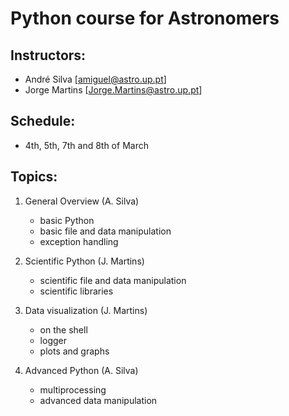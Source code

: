 # Python course for Astronomers

## Instructors:

- André Silva [amiguel@astro.up.pt]
- Jorge Martins [Jorge.Martins@astro.up.pt]

## Schedule:

- 4th, 5th, 7th and 8th of March

## Topics:
1. General Overview	(A. Silva)
	- basic Python
	- basic file and data manipulation
	- exception handling

2. Scientific Python  (J. Martins)
	- scientific file and data manipulation
	- scientific libraries

3. Data visualization (J. Martins)
	- on the shell
	- logger
	- plots and graphs

4. Advanced Python (A. Silva)
	- multiprocessing
	- advanced data manipulation

